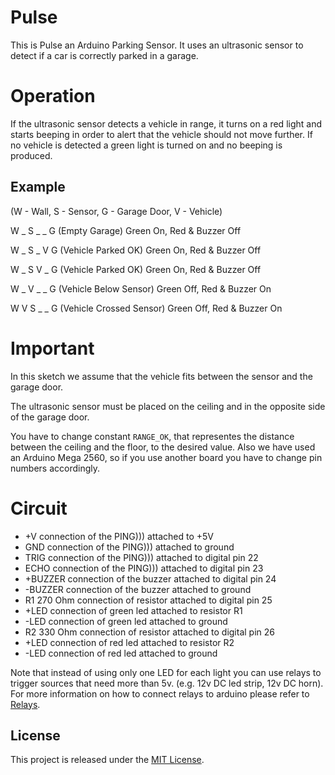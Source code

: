 # Pulse

This is Pulse an Arduino Parking Sensor. It uses an ultrasonic sensor to detect
if a car is correctly parked in a garage.

# Operation

If the ultrasonic sensor detects a vehicle in range, it turns on a red light and
starts beeping in order to alert that the vehicle should not move further. If no
vehicle is detected a green light is turned on and no beeping is produced.

## Example

(W - Wall, S - Sensor, G - Garage Door, V - Vehicle)

W _ S _ _ G (Empty Garage)           Green On, Red & Buzzer Off

W _ S _ V G (Vehicle Parked OK)      Green On, Red & Buzzer Off

W _ S V _ G (Vehicle Parked OK)      Green On, Red & Buzzer Off

W _ V _ _ G (Vehicle Below Sensor)   Green Off, Red & Buzzer On

W V S _ _ G (Vehicle Crossed Sensor) Green Off, Red & Buzzer On

# Important

In this sketch we assume that the vehicle fits between the sensor and the garage
door.

The ultrasonic sensor must be placed on the ceiling and in the opposite side of
the garage door.

You have to change constant `RANGE_OK`, that representes the distance between
the ceiling and the floor, to the desired value. Also we have used an Arduino
Mega 2560, so if you use another board you have to change pin numbers
accordingly.

# Circuit

* +V connection of the PING))) attached to +5V
* GND connection of the PING))) attached to ground
* TRIG connection of the PING))) attached to digital pin 22
* ECHO connection of the PING))) attached to digital pin 23
* +BUZZER connection of the buzzer attached to digital pin 24
* -BUZZER connection of the buzzer attached to ground
* R1 270 Ohm connection of resistor attached to digital pin 25
* +LED connection of green led attached to resistor R1
* -LED connection of green led attached to ground
* R2 330 Ohm connection of resistor attached to digital pin 26
* +LED connection of red led attached to resistor R2
* -LED connection of red led attached to ground

Note that instead of using only one LED for each light you can use relays to
trigger sources that need more than 5v. (e.g. 12v DC led strip, 12v DC horn).
For more information on how to connect relays to arduino please refer
to [Relays](relays.pdf).

## License

This project is released under the [MIT License](LICENSE.md).
